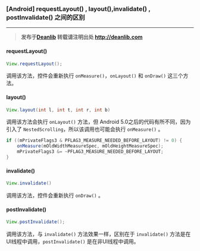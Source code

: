 ### [Android] requestLayout() , layout(),invalidate() , postInvalidate() 之间的区别

****

> **发布于[Deanlib](http://deanlib.com)  转载请注明出处 http://deanlib.com**

#### requestLayout()

```java
View.requestLayout();
```

调用该方法，控件会重新执行 `onMeasure()`，`onLayout()` 和 `onDraw()` 这三个方法。

#### layout()

```java
View.layout(int l, int t, int r, int b)
```

调用该方法会执行 `onLayout()` 方法，但 Android 5.0之后的代码有所不同，因为引入了 `NestedScrolling`，所以该调用也可能会执行 `onMeasure()` 。

```java
if ((mPrivateFlags3 & PFLAG3_MEASURE_NEEDED_BEFORE_LAYOUT) != 0) {
    onMeasure(mOldWidthMeasureSpec, mOldHeightMeasureSpec);
    mPrivateFlags3 &= ~PFLAG3_MEASURE_NEEDED_BEFORE_LAYOUT;
}
```

#### invalidate()

```java
View.invalidate()
```

调用该方法，控件会重新执行 `onDraw()` 。

#### postInvalidate()

```java
View.postInvalidate();
```

调用该方法，与 `invalidate()` 方法效果一样，区别在于 `invalidate()` 方法是在UI线程中调用，`postInvalidate()` 是在非UI线程中调用。

